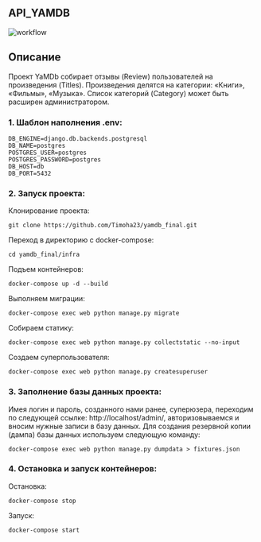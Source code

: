 ## API_YAMDB

![workflow](https://github.com/Timoha23/yamdb_final/actions/workflows/yamdb_workflow.yml/badge.svg)

## Описание
Проект YaMDb собирает отзывы (Review) пользователей на произведения (Titles). Произведения делятся на категории: «Книги», «Фильмы», «Музыка». Список категорий (Category) может быть расширен администратором.
### 1. Шаблон наполнения .env:

    DB_ENGINE=django.db.backends.postgresql
    DB_NAME=postgres
    POSTGRES_USER=postgres
    POSTGRES_PASSWORD=postgres
    DB_HOST=db
    DB_PORT=5432

### 2. Запуск проекта:

    

 Клонирование проекта:
 

    git clone https://github.com/Timoha23/yamdb_final.git
Переход в директорию с docker-compose:

    cd yamdb_final/infra

Подъем контейнеров:

    docker-compose up -d --build

Выполняем миграции:

    docker-compose exec web python manage.py migrate

Собираем статику:

    docker-compose exec web python manage.py collectstatic --no-input

Создаем суперпользователя:

    docker-compose exec web python manage.py createsuperuser

### 3. Заполнение базы данных проекта:
Имея логин и пароль, созданного нами ранее, суперюзера, переходим по следующей ссылке: http://localhost/admin/, авторизовываемся и вносим нужные записи в базу данных.
Для создания резервной копии (дампа) базы данных используем следующую команду:

    docker-compose exec web python manage.py dumpdata > fixtures.json
### 4. Остановка и запуск контейнеров:
Остановка:

    docker-compose stop

Запуск:

    docker-compose start